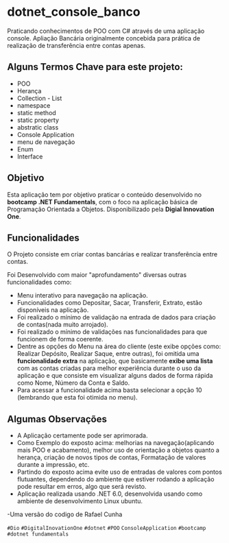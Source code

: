 # dotnet_console_banco
Praticando conhecimentos de POO com C# através de uma aplicação console.
Apliação Bancária originalmente concebida para prática de realização de transferência entre contas apenas.

## Alguns Termos Chave para este projeto:

- POO
- Herança
- Collection - List
- namespace
- static method
- static property
- abstratic class
- Console Application
- menu de navegação
- Enum
- Interface


## Objetivo

Esta aplicação tem por objetivo praticar o conteúdo desenvolvido no **bootcamp .NET Fundamentals**, com o foco na aplicação básica de Programação Orientada a Objetos. Disponibilizado pela **Digial Innovation One**. 

## Funcionalidades

O Projeto consiste em criar contas bancárias e realizar transferẽncia entre contas.

Foi Desenvolvido com maior "aprofundamento" diversas outras funcionalidades como:

- Menu interativo para navegação na aplicação.
- Funcionalidades como Depositar, Sacar, Transferir, Extrato, estão disponíveis na aplicação.
- Foi realizado o mínimo de validação na entrada de dados para criação de contas(nada muito arrojado).
- Foi realizado o mínimo de validações nas funcionalidades para que funcionem de forma coerente.
- Dentre as opções do Menu na área do cliente (este exibe opções como: Realizar Depósito, Realizar Saque, entre outras), foi omitida uma **funcionalidade extra** na aplicação, que basicamente **exibe uma lista** com as contas criadas para melhor experiência durante o uso da aplicação e que consiste em visualizar alguns dados de forma rápida como Nome, Número da Conta e Saldo.
- Para acessar a funcionalidade acima basta selecionar a opção 10 (lembrando que esta foi otimida no menu).


## Algumas Observações

- A Aplicação certamente pode ser aprimorada.
- Como Exemplo do exposto acima: melhorias na navegação(aplicando mais POO e acabamento), melhor uso de orientação a objetos quanto a herança, criação de novos tipos de contas, Formatação de valores durante a impressão, etc.
- Partindo do exposto acima evite uso de entradas de valores com pontos flutuantes, dependendo do ambiente que estiver rodando a aplicação pode resultar em erros, algo que será revisto.
- Aplicação realizada usando .NET 6.0, desenvolvida usando como ambiente de desenvolvimento Linux ubuntu.

-Uma versão do codigo de Rafael Cunha


`#Dio` `#DigitalInovationOne` `#dotnet` `#POO` `ConsoleApplication` `#bootcamp` `#dotnet fundamentals`
